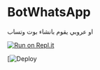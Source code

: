 # BotWhatsApp
او عروبي يقوم بانشاء بوت وتساب

[![Run on Repl.it](https://repl.it/badge/github/quiec/whatsasena)](https://replit.com/@bobizbotmd/BOBIZ-MD?v=1)


[![Deploy](https://www.herokucdn.com/deploy=https://github.com/bobiz-bot12/BOT-WhatsApp-)

